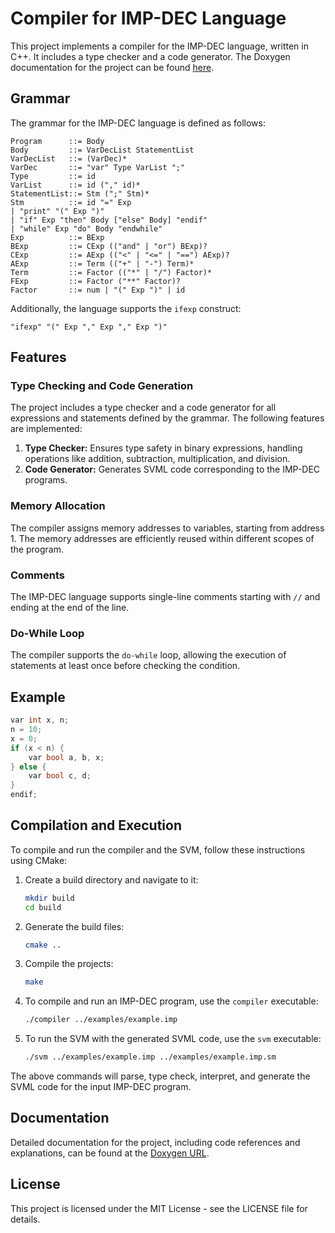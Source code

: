 # Compiler for IMP-DEC Language

This project implements a compiler for the IMP-DEC language, written in C++. It includes a type checker and a code generator. The Doxygen documentation for the project can be found [here](https://rogerhuauya.com/compiler-imp-svml/).

## Grammar

The grammar for the IMP-DEC language is defined as follows:

```
Program      ::= Body
Body         ::= VarDecList StatementList
VarDecList   ::= (VarDec)*
VarDec       ::= "var" Type VarList ";"
Type         ::= id
VarList      ::= id ("," id)*
StatementList::= Stm (";" Stm)*
Stm          ::= id "=" Exp
| "print" "(" Exp ")"
| "if" Exp "then" Body ["else" Body] "endif"
| "while" Exp "do" Body "endwhile"
Exp          ::= BExp
BExp         ::= CExp (("and" | "or") BExp)?
CExp         ::= AExp (("<" | "<=" | "==") AExp)?
AExp         ::= Term (("+" | "-") Term)*
Term         ::= Factor (("*" | "/") Factor)*
FExp         ::= Factor ("**" Factor)?
Factor       ::= num | "(" Exp ")" | id
```

Additionally, the language supports the `ifexp` construct:
```
"ifexp" "(" Exp "," Exp "," Exp ")"
```

## Features

### Type Checking and Code Generation

The project includes a type checker and a code generator for all expressions and statements defined by the grammar. The following features are implemented:

1. **Type Checker:** Ensures type safety in binary expressions, handling operations like addition, subtraction, multiplication, and division.
2. **Code Generator:** Generates SVML code corresponding to the IMP-DEC programs.

### Memory Allocation

The compiler assigns memory addresses to variables, starting from address 1. The memory addresses are efficiently reused within different scopes of the program.

### Comments

The IMP-DEC language supports single-line comments starting with `//` and ending at the end of the line.

### Do-While Loop

The compiler supports the `do-while` loop, allowing the execution of statements at least once before checking the condition.

## Example

```cpp
var int x, n;
n = 10;
x = 0;
if (x < n) {
    var bool a, b, x;
} else {
    var bool c, d;
}
endif;
```

## Compilation and Execution

To compile and run the compiler and the SVM, follow these instructions using CMake:

1. Create a build directory and navigate to it:
    ```sh
    mkdir build
    cd build
    ```

2. Generate the build files:
    ```sh
    cmake ..
    ```

3. Compile the projects:
    ```sh
    make
    ```

4. To compile and run an IMP-DEC program, use the `compiler` executable:
    ```sh
    ./compiler ../examples/example.imp
    ```

5. To run the SVM with the generated SVML code, use the `svm` executable:
    ```sh
    ./svm ../examples/example.imp ../examples/example.imp.sm
    ```

The above commands will parse, type check, interpret, and generate the SVML code for the input IMP-DEC program.

## Documentation

Detailed documentation for the project, including code references and explanations, can be found at the [Doxygen URL](https://rogerhuauya.com/compiler-imp-svml/).


## License

This project is licensed under the MIT License - see the LICENSE file for details.
